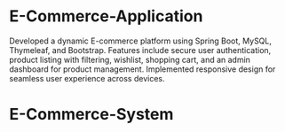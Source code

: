 # E-Commerce-Application
Developed a dynamic E-commerce platform using Spring Boot, MySQL, Thymeleaf, and Bootstrap. Features include secure user authentication, product listing with filtering, wishlist, shopping cart, and an admin dashboard for product management. Implemented responsive design for seamless user experience across devices.
# E-Commerce-System
